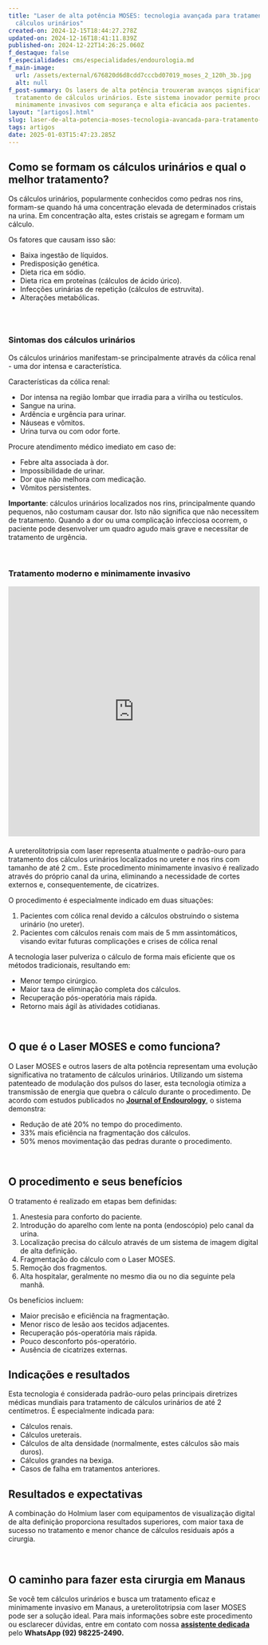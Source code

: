 ```yaml
---
title: "Laser de alta potência MOSES: tecnologia avançada para tratamento de
  cálculos urinários"
created-on: 2024-12-15T18:44:27.278Z
updated-on: 2024-12-16T18:41:11.839Z
published-on: 2024-12-22T14:26:25.060Z
f_destaque: false
f_especialidades: cms/especialidades/endourologia.md
f_main-image:
  url: /assets/external/676820d6d8cdd7cccbd07019_moses_2_120h_3b.jpg
  alt: null
f_post-summary: Os lasers de alta potência trouxeram avanços significativos no
  tratamento de cálculos urinários. Este sistema inovador permite procedimentos
  minimamente invasivos com segurança e alta eficácia aos pacientes.
layout: "[artigos].html"
slug: laser-de-alta-potencia-moses-tecnologia-avancada-para-tratamento-de-calculos-urinarios
tags: artigos
date: 2025-01-03T15:47:23.285Z
---
```

## **Como se formam os cálculos urinários e qual o melhor tratamento?**

‍Os cálculos urinários, popularmente conhecidos como pedras nos rins, formam-se quando há uma concentração elevada de determinados cristais na urina. Em concentração alta, estes cristais se agregam e formam um cálculo. 

Os fatores que causam isso são:

* Baixa ingestão de líquidos.
* Predisposição genética.
* Dieta rica em sódio.
* Dieta rica em proteínas (cálculos de ácido úrico).
* Infecções urinárias de repetição (cálculos de estruvita).
* Alterações metabólicas.

### ‍

### **Sintomas dos cálculos urinários**

‍Os cálculos urinários manifestam-se principalmente através da cólica renal - uma dor intensa e característica.

Características da cólica renal:

* Dor intensa na região lombar que irradia para a virilha ou testículos.
* Sangue na urina.
* Ardência e urgência para urinar.
* Náuseas e vômitos.
* Urina turva ou com odor forte.

Procure atendimento médico imediato em caso de:

* Febre alta associada à dor.
* Impossibilidade de urinar.
* Dor que não melhora com medicação.
* Vômitos persistentes.

**Importante**: cálculos urinários localizados nos rins, principalmente quando pequenos, não costumam causar dor. Isto não significa que não necessitem de tratamento. Quando a dor ou uma complicação infecciosa ocorrem, o paciente pode desenvolver um quadro agudo mais grave e necessitar de tratamento de urgência.

‍

### **Tratamento moderno e minimamente invasivo**

<div style="text-align: center; margin-bottom: 20px;">
  <iframe
    width="100%"
    height="500"
    src="https://www.youtube.com/embed/EkKko3Fk3g8"
    frameborder="0"
    allow="accelerometer; autoplay; clipboard-write; encrypted-media; gyroscope; picture-in-picture; web-share"
    referrerpolicy="strict-origin-when-cross-origin"
    allowfullscreen
    style="max-width: 800px; margin: 0 auto; display: block;"
  ></iframe>
</div>

‍A ureterolitotripsia com laser representa atualmente o padrão-ouro para tratamento dos cálculos urinários localizados no ureter e nos rins com tamanho de até 2 cm.. Este procedimento minimamente invasivo é realizado através do próprio canal da urina, eliminando a necessidade de cortes externos e, consequentemente, de cicatrizes.

O procedimento é especialmente indicado em duas situações:

1. Pacientes com cólica renal devido a cálculos obstruindo o sistema urinário (no ureter).
2. Pacientes com cálculos renais com mais de 5 mm assintomáticos, visando evitar futuras complicações e crises de cólica renal

A tecnologia laser pulveriza o cálculo de forma mais eficiente que os métodos tradicionais, resultando em:

* Menor tempo cirúrgico.
* Maior taxa de eliminação completa dos cálculos.
* Recuperação pós-operatória mais rápida.
* Retorno mais ágil às atividades cotidianas.

‍

## **O que é o Laser MOSES e como funciona?**

‍O Laser MOSES e outros lasers de alta potência representam uma evolução significativa no tratamento de cálculos urinários. Utilizando um sistema patenteado de modulação dos pulsos do laser, esta tecnologia otimiza a transmissão de energia que quebra o cálculo durante o procedimento. De acordo com estudos publicados no **[Journal of Endourology](https://www.endourology.org/journals/journal-of-endourology)**, o sistema demonstra:

* Redução de até 20% no tempo do procedimento.
* 33% mais eficiência na fragmentação dos cálculos.
* 50% menos movimentação das pedras durante o procedimento.

‍

## **O procedimento e seus benefícios**‍

O tratamento é realizado em etapas bem definidas:

1. Anestesia para conforto do paciente.
2. Introdução do aparelho com lente na ponta (endoscópio) pelo canal da urina.
3. Localização precisa do cálculo através de um sistema de imagem digital de alta definição.
4. Fragmentação do cálculo com o Laser MOSES.
5. Remoção dos fragmentos.
6. Alta hospitalar, geralmente no mesmo dia ou no dia seguinte pela manhã.

Os benefícios incluem:

* Maior precisão e eficiência na fragmentação.
* Menor risco de lesão aos tecidos adjacentes.
* Recuperação pós-operatória mais rápida.
* Pouco desconforto pós-operatório.
* Ausência de cicatrizes externas.



## **Indicações e resultados**

‍Esta tecnologia é considerada padrão-ouro pelas principais diretrizes médicas mundiais para tratamento de cálculos urinários de até 2 centímetros. É especialmente indicada para:

* Cálculos renais.
* Cálculos ureterais.
* Cálculos de alta densidade (normalmente, estes cálculos são mais duros).
* Cálculos grandes na bexiga.
* Casos de falha em tratamentos anteriores.

## **Resultados e expectativas**

A combinação do Holmium laser com equipamentos de visualização digital de alta definição proporciona resultados superiores, com maior taxa de sucesso no tratamento e menor chance de cálculos residuais após a cirurgia.

‍‍

## **O caminho para fazer esta cirurgia em Manaus**

‍Se você tem cálculos urinários e busca um tratamento eficaz e minimamente invasivo em Manaus, a ureterolitotripsia com laser MOSES pode ser a solução ideal. Para mais informações sobre este procedimento ou esclarecer dúvidas, entre em contato com nossa **[assistente dedicada](https://web.whatsapp.com/send/?phone=5592982252490)** pelo **WhatsApp (92) 98225-2490.**